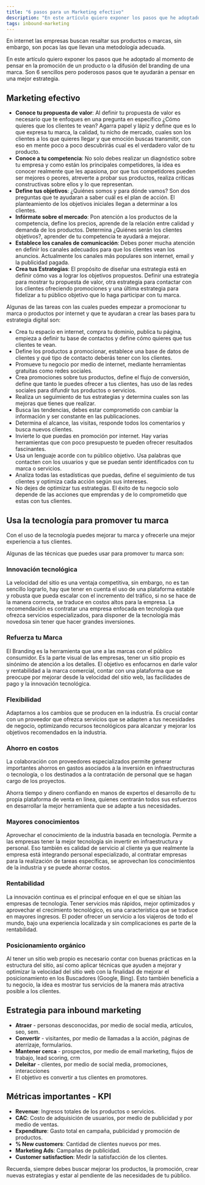 ```yaml
---
title: "6 pasos para un Marketing efectivo"
description: "En este artículo quiero exponer los pasos que he adoptado al momento de pensar en la promoción de un producto o la difusión del branding de una marca"
tags: inbound-marketing
---
```


En internet las empresas buscan resaltar sus productos o marcas, sin embargo, son pocas las que llevan una metodología adecuada.

En este artículo quiero exponer los pasos que he adoptado al momento de pensar en la promoción de un producto o la difusión del branding de una marca. Son 6 sencillos pero poderosos pasos que te ayudarán a pensar en una mejor estrategia.

## Marketing efectivo

- **Conoce tu propuesta de valor**: Al definir tu propuesta de valor es necesario que te enfoques en una pregunta en específico ¿Cómo quieres que los clientes te vean? Agarra papel y lápiz y define que es lo que expresa tu marca, la calidad, tu nicho de mercado, cuales son los clientes a los que quieres llegar y que emoción buscas transmitir, con eso en mente poco a poco descubrirás cual es el verdadero valor de tu producto.
- **Conoce a tu competencia**: No solo debes realizar un diagnóstico sobre tu empresa y como están los principales competidores, la idea es conocer realmente que les apasiona, por que tus competidores pueden ser mejores o peores, atreverte a probar sus productos, realiza críticas constructivas sobre ellos y lo que representan.
- **Define tus objetivos**: ¿Quiénes somos y para dónde vamos? Son dos preguntas que te ayudaran a saber cuál es el plan de acción. El planteamiento de los objetivos iniciales llegan a determinar a los clientes.
- **Infórmate sobre el mercado**: Pon atención a los productos de la competencia, define los precios, aprende de la relación entre calidad y demanda de los productos. Determina ¿Quiénes serán los clientes objetivos?, aprender de tu competencia te ayudará a mejorar.
- **Establece los canales de comunicación**: Debes poner mucha atención en definir los canales adecuados para que los clientes vean los anuncios. Actualmente los canales más populares son internet, email y la publicidad pagada.
- **Crea tus Estrategias**: El propósito de diseñar una estrategia está en definir cómo vas a lograr los objetivos propuestos. Definir una estrategia para mostrar tu propuesta de valor, otra estrategia para contactar con los clientes ofreciendo promociones y una última estrategia para fidelizar a tu público objetivo que lo haga participar con tu marca.

Algunas de las tareas con las cuales puedes empezar a promocionar tu marca o productos por internet y que te ayudaran a crear las bases para tu estrategia digital son:

- Crea tu espacio en internet, compra tu dominio, publica tu página, empieza a definir tu base de contactos y define cómo quieres que tus clientes te vean.
- Define los productos a promocionar, establece una base de datos de clientes y qué tipo de contacto deberás tener con los clientes.
- Promueve tu negocio por medio de internet, mediante herramientas gratuitas como redes sociales.
- Crea promociones sobre tus productos, define el flujo de conversión, define que tanto le puedes ofrecer a tus clientes, has uso de las redes sociales para difundir tus productos o servicios.
- Realiza un seguimiento de tus estrategias y determina cuales son las mejoras que tienes que realizar.
- Busca las tendencias, debes estar comprometido con cambiar la información y ser constante en las publicaciones.
- Determina el alcance, las visitas, responde todos los comentarios y busca nuevos clientes.
- Invierte lo que puedas en promoción por internet. Hay varias herramientas que con poco presupuesto te pueden ofrecer resultados fascinantes.
- Usa un lenguaje acorde con tu público objetivo. Usa palabras que contacten con los usuarios y que se puedan sentir identificados con tu marca o servicios.
- Analiza todas las estadísticas que puedas, define el seguimiento de tus clientes y optimiza cada acción según sus intereses.
- No dejes de optimizar tus estrategias. El éxito de tu negocio solo depende de las acciones que emprendas y de lo comprometido que estas con tus clientes.

## Usa la tecnología para promover tu marca

Con el uso de la tecnología puedes mejorar tu marca y ofrecerle una mejor experiencia a tus clientes.

Algunas de las técnicas que puedes usar para promover tu marca son:

### Innovación tecnológica

La velocidad del sitio es una ventaja competitiva, sin embargo, no es tan sencillo lograrlo, hay que tener en cuenta el uso de una plataforma estable y robusta que pueda escalar con el incremento del tráfico, si no se hace de la manera correcta, se traduce en costos altos para la empresa. La recomendación es contratar una empresa enfocada en tecnología que ofrezca servicios especializados, para disponer de la tecnología más novedosa sin tener que hacer grandes inversiones.

### Refuerza tu Marca

El Branding es la herramienta que une a las marcas con el público consumidor. Es la parte visual de las empresas, tener un sitio propio es sinónimo de atención a los detalles. El objetivo es enfocarnos en darle valor y rentabilidad a la marca comercial, contar con una plataforma que se preocupe por mejorar desde la velocidad del sitio web, las facilidades de pago y la innovación tecnológica.

### Flexibilidad

Adaptarnos a los cambios que se producen en la industria. Es crucial contar con un proveedor que ofrezca servicios que se adapten a tus necesidades de negocio, optimizando recursos tecnológicos para alcanzar y mejorar los objetivos recomendados en la industria.

### Ahorro en costos

La colaboración con proveedores especializados permite generar importantes ahorros en gastos asociados a la inversión en infraestructuras o tecnología, o los destinados a la contratación de personal que se hagan cargo de los proyectos.

Ahorra tiempo y dinero confiando en manos de expertos el desarrollo de tu propia plataforma de venta en línea, quienes centrarán todos sus esfuerzos en desarrollar la mejor herramienta que se adapte a tus necesidades.

### Mayores conocimientos

Aprovechar el conocimiento de la industria basada en tecnología. Permite a las empresas tener la mejor tecnología sin invertir en infraestructura y personal. Eso también es calidad de servicio al cliente ya que realmente la empresa está integrando personal especializado, al contratar empresas para la realización de tareas específicas, se aprovechan los conocimientos de la industria y se puede ahorrar costos.

### Rentabilidad

La innovación continua es el principal enfoque en el que se sitúan las empresas de tecnología. Tener servicios más rápidos, mejor optimizados y aprovechar el crecimiento tecnológico, es una característica que se traduce en mayores ingresos. El poder ofrecer un servicio a los viajeros de todo el mundo, bajo una experiencia localizada y sin complicaciones es parte de la rentabilidad.

### Posicionamiento orgánico

Al tener un sitio web propio es necesario contar con buenas prácticas en la estructura del sitio, así como aplicar técnicas que ayuden a mejorar y optimizar la velocidad del sitio web con la finalidad de mejorar el posicionamiento en los Buscadores (Google, Bing). Esto también beneficia a tu negocio, la idea es mostrar tus servicios de la manera más atractiva posible a los clientes.

## Estrategia para inbound marketing

- **Atraer** - personas desconocidas, por medio de social media, artículos, seo, sem.
- **Convertir** - visitantes, por medio de llamadas a la acción, páginas de aterrizaje, formularios.
- **Mantener cerca** - prospectos, por medio de email marketing, flujos de trabajo, lead scoring, crm
- **Deleitar** - clientes, por medio de social media, promociones, interacciones
- El objetivo es convertir a tus clientes en promotores.

## Métricas importantes - KPI

- **Revenue**: Ingresos totales de los productos o servicios.
- **CAC**: Costo de adquisición de usuarios, por medio de publicidad y por medio de ventas.
- **Expenditure**: Gasto total en campaña, publicidad y promoción de productos.
- **% New customers**: Cantidad de clientes nuevos por mes.
- **Marketing Ads**: Campañas de publicidad.
- **Customer satisfaction**: Medir la satisfacción de los clientes.

Recuerda, siempre debes buscar mejorar los productos, la promoción, crear nuevas estrategias y estar al pendiente de las necesidades de tu público.

